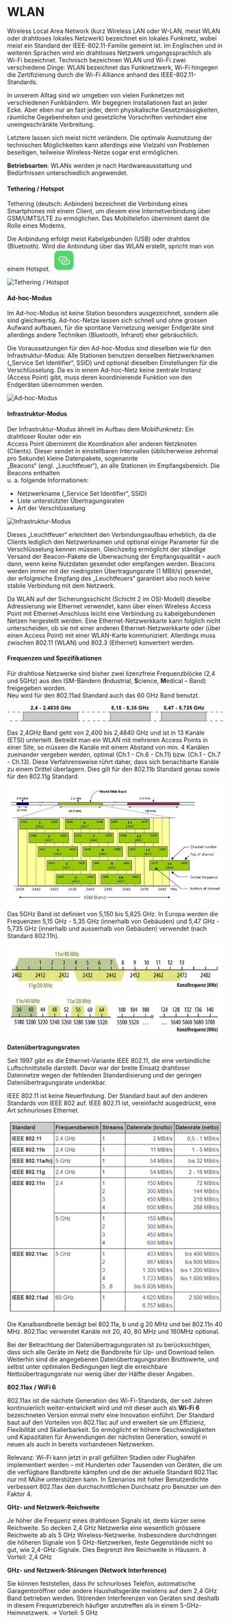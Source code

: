 # WLAN

Wireless Local Area Network (kurz Wireless LAN oder W-LAN, meist WLAN oder drahtloses lokales Netzwerk) bezeichnet ein lokales Funknetz, wobei meist ein Standard der IEEE-802.11-Familie gemeint ist. Im Englischen und in weiteren Sprachen wird ein drahtloses Netzwerk umgangssprachlich als Wi-Fi bezeichnet. Technisch bezeichnen WLAN und Wi-Fi zwei verschiedene Dinge: WLAN bezeichnet das Funknetzwerk, Wi-Fi hingegen die Zertifizierung durch die Wi-Fi Alliance anhand des IEEE-802.11-Standards.

In unserem Alltag sind wir umgeben von vielen Funknetzen mit verschiedenen Funkbändern. Wir begegnen Installationen fast an jeder Ecke. Aber eben nur an fast jeder, denn physikalische Gesetzmässigkeiten, räumliche Gegebenheiten und gesetzliche Vorschriften verhindert eine uneingeschränkte Verbreitung.

Letztere lassen sich meist nicht verändern. Die optimale Ausnutzung der technischen Möglichkeiten kann allerdings eine Vielzahl von Problemen beseitigen, teilweise Wireless-Netze sogar erst ermöglichen.

**Betriebsarten**: WLANs werden je nach Hardwareausstattung und Bedürfnissen unterschiedlich angewendet.

#### Tethering / Hotspot

Tethering (deutsch: Anbinden) bezeichnet die Verbindung eines Smartphones mit einem Client, um diesem eine Internetverbindung über GSM/UMTS/LTE zu ermöglichen. Das Mobiltelefon übernimmt damit die Rolle eines Modems.

Die Anbindung erfolgt meist Kabelgebunden (USB) oder drahtlos (Bluetooth). Wird die Anbindung über das WLAN erstellt, spricht man von einem Hotspot. ![](../../.gitbook/assets/hotspot.jpg)

![Tethering / Hotspot](../../.gitbook/assets/wlan\_tethering\_hotspot.png)

#### Ad-hoc-Modus

Im Ad-hoc-Modus ist keine Station besonders ausgezeichnet, sondern alle sind gleichwertig. Ad-hoc-Netze lassen sich schnell und ohne grossen Aufwand aufbauen, für die spontane Vernetzung weniger Endgeräte sind allerdings andere Techniken (Bluetooth, Infrarot) eher gebräuchlich.

Die Voraussetzungen für den Ad-hoc-Modus sind dieselben wie für den Infrastruktur-Modus: Alle Stationen benutzen denselben Netzwerknamen („Service Set Identifier“, SSID) und optional dieselben Einstellungen für die Verschlüsselung. Da es in einem Ad-hoc-Netz keine zentrale Instanz (Access Point) gibt, muss deren koordinierende Funktion von den Endgeräten übernommen werden.

![Ad-hoc-Modus](<../../.gitbook/assets/wlan\_thetering\_ad hoc.png>)

#### Infrastruktur-Modus

Der Infrastruktur-Modus ähnelt im Aufbau dem Mobilfunknetz: Ein drahtloser Router oder ein\
Access Point übernimmt die Koordination aller anderen Netzknoten (Clients). Dieser sendet in einstellbaren Intervallen (üblicherweise zehnmal pro Sekunde) kleine Datenpakete, sogenannte\
„Beacons“ (engl. „Leuchtfeuer“), an alle Stationen im Empfangsbereich. Die Beacons enthalten\
u. a. folgende Informationen:

* Netzwerkname („Service Set Identifier“, SSID)
* Liste unterstützter Übertragungsraten
* Art der Verschlüsselung

![Infrastruktur-Modus](<../../.gitbook/assets/wlan\_Infrastruktur Modus.png>)

Dieses „Leuchtfeuer“ erleichtert den Verbindungsaufbau erheblich, da die Clients lediglich den Netzwerknamen und optional einige Parameter für die Verschlüsselung kennen müssen. Gleichzeitig ermöglicht der ständige Versand der Beacon-Pakete die Überwachung der Empfangsqualität – auch dann, wenn keine Nutzdaten gesendet oder empfangen werden. Beacons werden immer mit der niedrigsten Übertragungsrate (1 MBit/s) gesendet, der erfolgreiche Empfang des „Leuchtfeuers“ garantiert also noch keine stabile Verbindung mit dem Netzwerk.

Da WLAN auf der Sicherungsschicht (Schicht 2 im OSI-Modell) dieselbe Adressierung wie Ethernet verwendet, kann über einen Wireless Access Point mit Ethernet-Anschluss leicht eine Verbindung zu kabelgebundenen Netzen hergestellt werden. Eine Ethernet-Netzwerkkarte kann folglich nicht unterscheiden, ob sie mit einer anderen Ethernet-Netzwerkkarte oder (über einen Access Point) mit einer WLAN-Karte kommuniziert. Allerdings muss zwischen 802.11 (WLAN) und 802.3 (Ethernet) konvertiert werden.

#### Frequenzen und Spezifikationen

Für drahtlose Netzwerke sind bisher zwei lizenzfreie Frequenzblöcke (2,4 und 5GHz) aus den ISM-Bändern (**I**ndustrial, **S**cience, **M**edical – Band) freigegeben worden.\
Neu wird für den 802.11ad Standard auch das 60 GHz Band benutzt.

![IMS Band](<../../.gitbook/assets/Wlan IMS Band.png>)

Das 2,4GHz Band geht von 2,400 bis 2,4840 GHz und ist in 13 Kanäle (ETSI) unterteilt. Betreibt man ein WLAN mit mehreren Access Points in einer Site, so müssen die Kanäle mit einem Abstand von min. 4 Kanälen zueinander vergeben werden, optimal (Ch.1 - Ch.6 - Ch.11) bzw. (Ch.1 - Ch.7 - Ch.13). Diese Verfahrensweise rührt daher, dass sich benachbarte Kanäle zu einem Drittel überlagern. Dies gilt für den 802.11b Standard genau sowie für den 802.11g Standard.

![WLAN Bandbreiten](<../../.gitbook/assets/WLAN Bandbreiten.jpg>)

Das 5GHz Band ist definiert von 5,150 bis 5,825 GHz. In Europa werden die Frequenzen 5,15 GHz - 5,35 GHz (innerhalb von Gebäuden) und 5,47 GHz - 5,735 GHz (innerhalb und ausserhalb von Gebäuden) verwendet (nach Standard 802.11h).

![WLAN Kanalfrequenzen](<../../.gitbook/assets/WLAN Kanalfrequenzen.jpg>)

**Datenübertragungsraten**

Seit 1997 gibt es die Ethernet-Variante IEEE 802.11, die eine verbindliche Luftschnittstelle darstellt. Davor war der breite Einsatz drahtloser Datennetze wegen der fehlenden Standardisierung und der geringen Datenübertragungsrate undenkbar.

IEEE 802.11 ist keine Neuerfindung. Der Standard baut auf den anderen Standards von IEEE 802 auf. IEEE 802.11 ist, vereinfacht ausgedrückt, eine Art schnurloses Ethernet.

![Tabelle IIE 802.11](<../../.gitbook/assets/wlan IEEE 802.11.png>)

Die Kanalbandbreite beträgt bei 802.11a, b und g 20 MHz und bei 802.11n 40 MHz. 802.11ac verwendet Kanäle mit 20, 40, 80 MHz und 160MHz optional.

Bei der Betrachtung der Datenübertragungsraten ist zu berücksichtigen, dass sich alle Geräte im Netz die Bandbreite für Up- und Download teilen. Weiterhin sind die angegebenen Datenübertragungsraten Bruttowerte, und selbst unter optimalen Bedingungen liegt die erreichbare Nettoübertragungsrate nur wenig über der Hälfte dieser Angaben.

**802.11ax / WiFi 6**

802.11ax ist die nächste Generation des Wi-Fi-Standards, der seit Jahren kontinuierlich weiter-entwickelt wird und mit dieser auch als **Wi-Fi 6** bezeichneten Version einmal mehr eine Innovation einführt. Der Standard baut auf den Vorteilen von 802.11ac auf und erweitert sie um Effizienz, Flexibilität und Skalierbarkeit. So ermöglicht er höhere Geschwindigkeiten und Kapazitäten für Anwendungen der nächsten Generation, sowohl in neuen als auch in bereits vorhandenen Netzwerken.

Relevanz: Wi-Fi kann jetzt in prall gefüllten Stadien oder Flughäfen implementiert werden – mit Hunderten oder Tausenden von Geräten, die um die verfügbare Bandbreite kämpfen und die der aktuelle Standard 802.11ac nur mit Mühe unterstützen kann. In Szenarios mit hoher Benutzerdichte verbessert 802.11ax den durchschnittlichen Durchsatz pro Benutzer um den Faktor 4.

**GHz- und Netzwerk-Reichweite**

Je höher die Frequenz eines drahtlosen Signals ist, desto kürzer seine Reichweite. So decken 2,4 GHz Netzwerke eine wesentlich grössere Reichweite ab als 5 GHz Wireless-Netzwerke. Insbesondere durchdringen die höheren Signale von 5 GHz-Netzwerken, feste Gegenstände nicht so gut, wie 2,4-GHz-Signale. Dies Begrenzt ihre Reichweite in Häusern. ð Vorteil: 2,4 GHz

&#x20;**GHz- und Netzwerk-Störungen (Network Interference)**

Sie können feststellen, dass Ihr schnurloses Telefon, automatische Garagentoröffner oder andere Haushaltsgeräte meistens auf dem 2,4 GHz Band betrieben werden. Störenden Interferenzen von Geräten sind deshalb in diesem Frequenzbereich häufiger anzutreffen als in einem 5-GHz-Heimnetzwerk. -> Vorteil: 5 GHz
